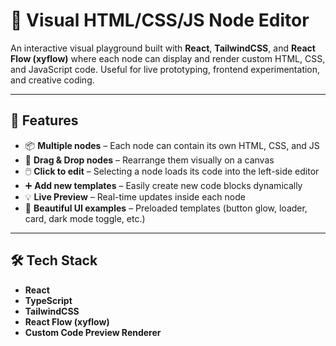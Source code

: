 # 🔧 Visual HTML/CSS/JS Node Editor

An interactive visual playground built with **React**, **TailwindCSS**, and **React Flow (xyflow)** where each node can display and render custom HTML, CSS, and JavaScript code. Useful for live prototyping, frontend experimentation, and creative coding.

---

## 🚀 Features

- 📦 **Multiple nodes** – Each node can contain its own HTML, CSS, and JS
- 🧩 **Drag & Drop nodes** – Rearrange them visually on a canvas
- 🖱️ **Click to edit** – Selecting a node loads its code into the left-side editor
- ➕ **Add new templates** – Easily create new code blocks dynamically
- 💡 **Live Preview** – Real-time updates inside each node
- 🎨 **Beautiful UI examples** – Preloaded templates (button glow, loader, card, dark mode toggle, etc.)

---

## 🛠 Tech Stack

- **React**
- **TypeScript**
- **TailwindCSS**
- **React Flow (xyflow)**
- **Custom Code Preview Renderer**


